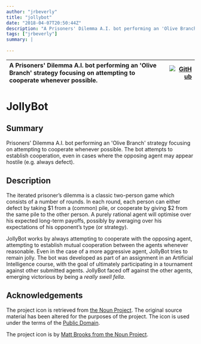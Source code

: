 ```yaml
---
author: "jrbeverly"
title: "jollybot"
date: "2018-04-07T20:50:44Z"
description: "A Prisoners' Dilemma A.I. bot performing an 'Olive Branch' strategy focusing on attempting to cooperate whenever possible."
tags: ["jrbeverly"]
summary: |
  
---
```


| A Prisoners' Dilemma A.I. bot performing an 'Olive Branch' strategy focusing on attempting to cooperate whenever possible. | [![GitHub](https://img.shields.io/badge/GitHub-%23121011.svg?logo=github&logoColor=white)](https://github.com/jrbeverly/jollybot) |
| :-------- | -------: |


# JollyBot

## Summary

Prisoners' Dilemma A.I. bot performing an 'Olive Branch' strategy focusing on attempting to cooperate whenever possible. The bot attempts to establish cooperation, even in cases where the opposing agent may appear hostile (e.g. always defect).

## Description

The iterated prisoner’s dilemma is a classic two-person game which consists of a number of rounds. In each round, each person can either defect by taking $1 from a (common) pile, or cooperate by giving $2 from the same pile to the other person. A purely rational agent will optimise over his expected long-term payoffs, possibly by averaging over his expectations of his opponent’s type (or strategy).

JollyBot works by always attempting to cooperate with the opposing agent, attempting to establish mutual cooperation between the agents whenever reasonable. Even in the case of a more aggressive agent, JollyBot tries to remain jolly. The bot was developed as part of an assignment in an Artificial Intelligence course, with the goal of ultimately participating in a tournament against other submitted agents. JollyBot faced off against the other agents, emerging victorious by being a *really swell fella*.

## Acknowledgements

The project icon is retrieved from [the Noun Project](docs/icon/icon.json). The original source material has been altered for the purposes of the project. The icon is used under the terms of the [Public Domain](https://creativecommons.org/publicdomain/zero/1.0/).

The project icon is by [Matt Brooks from the Noun Project](https://thenounproject.com/term/santa-claus/27804/).